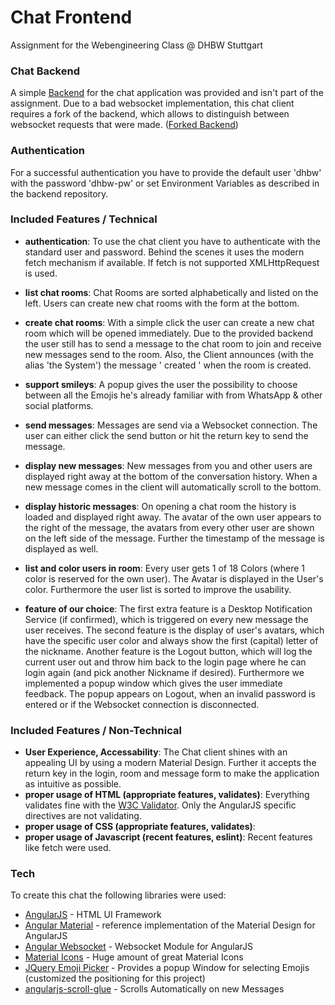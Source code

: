 # Chat Frontend
Assignment for the Webengineering Class @ DHBW Stuttgart

### Chat Backend
A simple [Backend] for the chat application was provided and isn't part
of the assignment. Due to a bad websocket implementation, this chat
client requires a fork of the backend, which allows to distinguish
between websocket requests that were made.
([Forked Backend])

### Authentication
For a successful authentication you have to provide the default user
'dhbw' with the password 'dhbw-pw' or set Environment Variables as
described in the backend repository.

### Included Features / Technical
- **authentication**: To use the chat client you have to authenticate
with the standard user and password. Behind the scenes it uses the
modern fetch mechanism if available. If fetch is not supported
XMLHttpRequest is used.

- **list chat rooms**: Chat Rooms are sorted alphabetically and listed
on the left. Users can create new chat rooms with the form at the bottom.

- **create chat rooms**: With a simple click the user can create a new
chat room which will be opened immediately. Due to the provided backend the user
still has to send a message to the chat room to join and receive new messages
send to the room. Also, the Client announces (with the alias 'the System')
the message '<user> created <room>' when the room is created.

- **support smileys**: A popup gives the user the possibility to choose
between all the Emojis he's already familiar with from WhatsApp & other
social platforms.

- **send messages**: Messages are send via a Websocket connection. The
user can either click the send button or hit the return key to send the
message.

- **display new messages**: New messages from you and other users are
displayed right away at the bottom of the conversation history. When a
new message comes in the client will automatically scroll to the bottom.

- **display historic messages**: On opening a chat room the history is
loaded and displayed right away. The avatar of the own user appears to
the right of the message, the avatars from every other user are shown
on the left side of the message. Further the timestamp of the message is
displayed as well.

- **list and color users in room**: Every user gets 1 of 18 Colors
(where 1 color is reserved for the own user). The Avatar is displayed in
the User's color. Furthermore the user list is sorted to improve the usability.

- **feature of our choice**: The first extra feature is a Desktop
Notification Service (if confirmed), which is triggered on every new message
the user receives. The second feature is the display of user's avatars,
which have the specific user color and always show the first (capital)
letter of the nickname. Another feature is the Logout button, which will log the
current user out and throw him back to the login page where he can
login again (and pick another Nickname if desired). Furthermore we
implemented a popup window which gives the user immediate feedback.
The popup appears on Logout, when an invalid password is entered or if the
Websocket connection is disconnected.

### Included Features / Non-Technical
- **User Experience, Accessability**:  The Chat client shines with an
appealing UI by using a modern Material Design. Further it accepts the
return key in the login, room and message form to make the application
as intuitive as possible.
- **proper usage of HTML (appropriate features, validates)**:
Everything validates fine with the [W3C Validator]. Only the AngularJS
specific directives are not validating.
- **proper usage of CSS (appropriate features, validates)**:
- **proper usage of Javascript (recent features, eslint)**:
Recent features like fetch were used.

### Tech
To create this chat the following libraries were used:

* [AngularJS] - HTML UI Framework
* [Angular Material] - reference implementation of the Material Design
for AngularJS
* [Angular Websocket] - Websocket Module for AngularJS
* [Material Icons] - Huge amount of great Material Icons
* [JQuery Emoji Picker] - Provides a popup Window for selecting Emojis
(customized the positioning for this project)
* [angularjs-scroll-glue] - Scrolls Automatically on new Messages

[AngularJS]: <http://angularjs.org>
[Angular Material]: <http://material.angularjs.org>
[Material Icons]: <https://material.io/icons/>
[Backend]: <https://github.com/Lhdang88/cloud_computing_ws>
[JQuery Emoji Picker]: <https://github.com/wedgies/jquery-emoji-picker>
[angularjs-scroll-glue]: <https://github.com/Luegg/angularjs-scroll-glue>
[Angular Websocket]: <https://github.com/AngularClass/angular-websocket>
[Forked Backend]: <https://github.com/M320Trololol/cloud_computing_ws>
[W3C Validator]: <https://validator.w3.org/>
